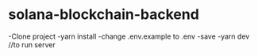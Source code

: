 # solana-blockchain-backend

-Clone project
-yarn install
-change .env.example to .env
-save
-yarn dev //to run server
